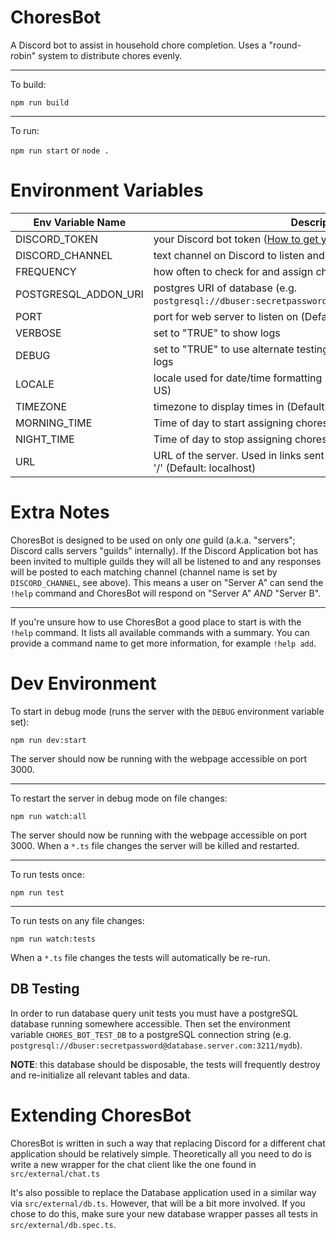 # ChoresBot

A Discord bot to assist in household chore completion. Uses a "round-robin" system to distribute chores evenly.

---

To build:

`npm run build`

---

To run:

`npm run start` or `node .`

# Environment Variables

| Env Variable Name    | Description                                                                                        |
| -------------------- | -------------------------------------------------------------------------------------------------- |
| DISCORD_TOKEN        | your Discord bot token ([How to get your token][1])                                                |
| DISCORD_CHANNEL      | text channel on Discord to listen and respond in (Default: chores)                                 |
| FREQUENCY            | how often to check for and assign chores in seconds (Default: 120)                                 |
| POSTGRESQL_ADDON_URI | postgres URI of database (e.g. `postgresql://dbuser:secretpassword@database.server.com:3211/mydb`) |
| PORT                 | port for web server to listen on (Default: 80)                                                     |
| VERBOSE              | set to "TRUE" to show logs                                                                         |
| DEBUG                | set to "TRUE" to use alternate testing DB (see below), also enables logs                           |
| LOCALE               | locale used for date/time formatting ([Formatting info][2]) (Default: en-US)                       |
| TIMEZONE             | timezone to display times in (Default: America/New_York)                                           |
| MORNING_TIME         | Time of day to start assigning chores (Default: 7:00 AM)                                           |
| NIGHT_TIME           | Time of day to stop assigning chores (Default: 11:00 PM)                                           |
| URL                  | URL of the server. Used in links sent to the user. Don't include the last '/' (Default: localhost) |

# Extra Notes

ChoresBot is designed to be used on only _one_ guild (a.k.a. "servers"; Discord calls servers "guilds" internally). If the Discord Application bot has been invited to multiple guilds they will all be listened to and any responses will be posted to each matching channel (channel name is set by `DISCORD_CHANNEL`, see above). This means a user on "Server A" can send the `!help` command and ChoresBot will respond on "Server A" _AND_ "Server B".

---

If you're unsure how to use ChoresBot a good place to start is with the `!help` command. It lists all available commands with a summary. You can provide a command name to get more information, for example `!help add`.

# Dev Environment

To start in debug mode (runs the server with the `DEBUG` environment variable set):

`npm run dev:start`

The server should now be running with the webpage accessible on port 3000.

---

To restart the server in debug mode on file changes:

`npm run watch:all`

The server should now be running with the webpage accessible on port 3000. When a `*.ts` file changes the server will be killed and restarted.

---

To run tests once:

`npm run test`

---

To run tests on any file changes:

`npm run watch:tests`

When a `*.ts` file changes the tests will automatically be re-run.

## DB Testing

In order to run database query unit tests you must have a postgreSQL database running somewhere accessible. Then set the environment variable `CHORES_BOT_TEST_DB` to a postgreSQL connection string (e.g. `postgresql://dbuser:secretpassword@database.server.com:3211/mydb`).

**NOTE**: this database should be disposable, the tests will frequently destroy and re-initialize all relevant tables and data.

# Extending ChoresBot

ChoresBot is written in such a way that replacing Discord for a different chat application should be relatively simple. Theoretically all you need to do is write a new wrapper for the chat client like the one found in `src/external/chat.ts`

It's also possible to replace the Database application used in a similar way via `src/external/db.ts`. However, that will be a bit more involved. If you chose to do this, make sure your new database wrapper passes all tests in `src/external/db.spec.ts`.

[1]: https://discordjs.guide/preparations/setting-up-a-bot-application.html#creating-your-bot 'Bot Token Instructions'
[2]: https://developer.mozilla.org/en-US/docs/Web/JavaScript/Reference/Global_Objects/Intl#locale_identification_and_negotiation 'Time Formatting Info'
